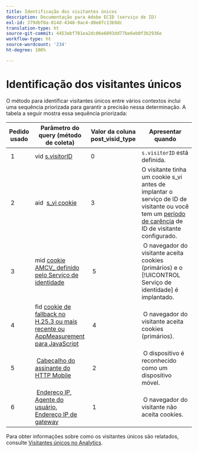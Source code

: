 ```yaml
---
title: Identificação dos visitantes únicos
description: Documentação para Adobe ECID (serviço de ID)
exl-id: 379dbf0a-814d-4348-9ac4-d0e8fc13b9dc
translation-type: ht
source-git-commit: 4453ebf701ea2dc06e6093dd77be6eb0f3b2936e
workflow-type: ht
source-wordcount: '234'
ht-degree: 100%

---
```


# Identificação dos visitantes únicos

O método para identificar visitantes únicos entre vários contextos inclui uma sequência priorizada para garantir a precisão nessa determinação. A tabela a seguir mostra essa sequência priorizada:

| Pedido usado | Parâmetro do query (método de coleta) | Valor da coluna post_visid_type | Apresentar quando |
|---|---|---|---|
|  1  | vid [s.visitorID](https://docs.adobe.com/content/help/pt-BR/analytics/components/metrics/unique-visitors.html)  | 0  | `s.visitorID` está definida. |
|  2  | aid  [s_vi cookie](https://docs.adobe.com/content/help/pt-BR/analytics/components/metrics/unique-visitors.html)  | 3  | O visitante tinha um cookie s_vi antes de implantar o serviço de ID de visitante ou você tem um [período de carência](https://docs.adobe.com/content/help/pt-BR/id-service/using/reference/analytics-reference/grace-period.html) de ID de visitante configurado.  |
|  3  | mid [cookie AMCV_ definido pelo Serviço de identidade](https://docs.adobe.com/content/help/pt-BR/id-service/using/home.html)  |  5  |  O navegador do visitante aceita cookies (primários) e o [!UICONTROL Serviço de identidade] é implantado.  |
|  4  | fid [cookie de fallback no H.25.3 ou mais recente ou AppMeasurement para JavaScript](https://docs.adobe.com/content/help/pt-BR/analytics/components/metrics/unique-visitors.html)  |  4  |  O navegador do visitante aceita cookies (primários).  |
|  5  |  [Cabeçalho do assinante do HTTP Mobile](https://docs.adobe.com/content/help/pt-BR/analytics/components/metrics/unique-visitors.html)  |  2  |  O dispositivo é reconhecido como um dispositivo móvel.  |
|  6  |  [Endereço IP, Agente do usuário, Endereço IP de gateway](https://docs.adobe.com/content/help/pt-BR/analytics/components/metrics/unique-visitors.html)  |  1  |  O navegador do visitante não aceita cookies. |

Para obter informações sobre como os visitantes únicos são relatados, consulte [Visitantes únicos no Analytics](https://docs.adobe.com/content/help/pt-BR/analytics/components/metrics/unique-visitors.html).
